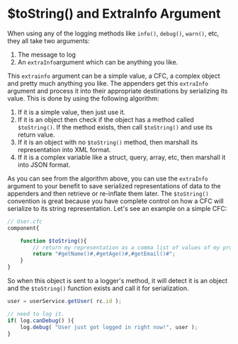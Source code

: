 # $toString() and ExtraInfo Argument

When using any of the logging methods like `info()`, `debug()`, `warn()`, etc, they all take two arguments:

1. The message to log&#x20;
2. An `extraInfo`argument which can be anything you like.&#x20;

This `extrainfo` argument can be a simple value, a CFC, a complex object and pretty much anything you like. The appenders get this `extraInfo` argument and process it into their appropriate destinations by serializing its value. This is done by using the following algorithm:

1. If it is a simple value, then just use it.
2. If it is an object then check if the object has a method called `$toString()`. If the method exists, then call `$toString()` and use its return value.
3. If it is an object with no `$toString()` method, then marshall its representation into XML format.
4. If it is a complex variable like a struct, query, array, etc, then marshall it into JSON format.

As you can see from the algorithm above, you can use the `extraInfo` argument to your benefit to save serialized representations of data to the appenders and then retrieve or re-inflate them later. The `$toString()` convention is great because you have complete control on how a CFC will serialize to its string representation. Let's see an example on a simple CFC:

```javascript
// User.cfc
component{

    function $toString(){
        // return my representation as a comma list of values of my properties
        return "#getName()#,#getAge()#,#getEmail()#";
    }
}
```

So when this object is sent to a logger's method, it will detect it is an object and the `$toString()` function exists and call it for serialization.

```javascript
user = userService.getUser( rc.id );

// need to log it.
if( log.canDebug() ){
    log.debug( "User just got logged in right now!", user );
}
```
